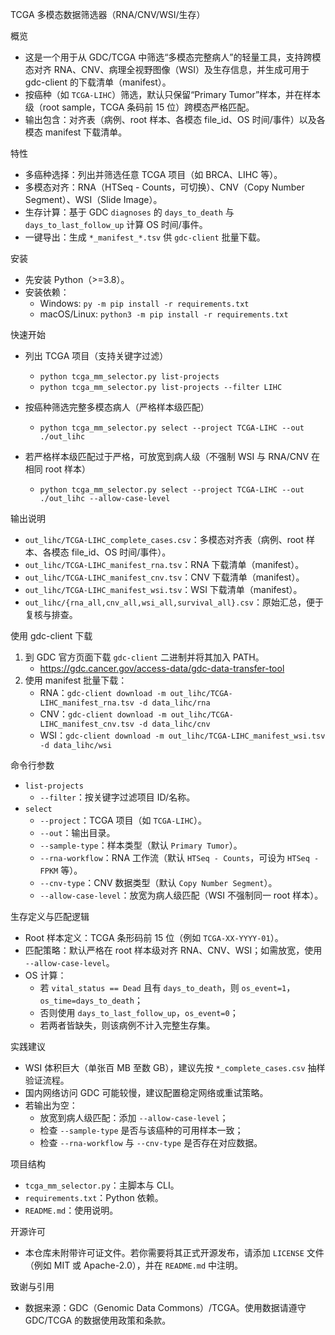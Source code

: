 TCGA 多模态数据筛选器（RNA/CNV/WSI/生存）

概览
- 这是一个用于从 GDC/TCGA 中筛选“多模态完整病人”的轻量工具，支持跨模态对齐 RNA、CNV、病理全视野图像（WSI）及生存信息，并生成可用于 gdc-client 的下载清单（manifest）。
- 按癌种（如 `TCGA-LIHC`）筛选，默认只保留“Primary Tumor”样本，并在样本级（root sample，TCGA 条码前 15 位）跨模态严格匹配。
- 输出包含：对齐表（病例、root 样本、各模态 file_id、OS 时间/事件）以及各模态 manifest 下载清单。

特性
- 多癌种选择：列出并筛选任意 TCGA 项目（如 BRCA、LIHC 等）。
- 多模态对齐：RNA（HTSeq - Counts，可切换）、CNV（Copy Number Segment）、WSI（Slide Image）。
- 生存计算：基于 GDC `diagnoses` 的 `days_to_death` 与 `days_to_last_follow_up` 计算 OS 时间/事件。
- 一键导出：生成 `*_manifest_*.tsv` 供 `gdc-client` 批量下载。

安装
- 先安装 Python（>=3.8）。
- 安装依赖：
  - Windows: `py -m pip install -r requirements.txt`
  - macOS/Linux: `python3 -m pip install -r requirements.txt`

快速开始
- 列出 TCGA 项目（支持关键字过滤）
  - `python tcga_mm_selector.py list-projects`
  - `python tcga_mm_selector.py list-projects --filter LIHC`

- 按癌种筛选完整多模态病人（严格样本级匹配）
  - `python tcga_mm_selector.py select --project TCGA-LIHC --out ./out_lihc`

- 若严格样本级匹配过于严格，可放宽到病人级（不强制 WSI 与 RNA/CNV 在相同 root 样本）
  - `python tcga_mm_selector.py select --project TCGA-LIHC --out ./out_lihc --allow-case-level`

输出说明
- `out_lihc/TCGA-LIHC_complete_cases.csv`：多模态对齐表（病例、root 样本、各模态 file_id、OS 时间/事件）。
- `out_lihc/TCGA-LIHC_manifest_rna.tsv`：RNA 下载清单（manifest）。
- `out_lihc/TCGA-LIHC_manifest_cnv.tsv`：CNV 下载清单（manifest）。
- `out_lihc/TCGA-LIHC_manifest_wsi.tsv`：WSI 下载清单（manifest）。
- `out_lihc/{rna_all,cnv_all,wsi_all,survival_all}.csv`：原始汇总，便于复核与排查。

使用 gdc-client 下载
1) 到 GDC 官方页面下载 `gdc-client` 二进制并将其加入 PATH。
   - https://gdc.cancer.gov/access-data/gdc-data-transfer-tool
2) 使用 manifest 批量下载：
   - RNA：`gdc-client download -m out_lihc/TCGA-LIHC_manifest_rna.tsv -d data_lihc/rna`
   - CNV：`gdc-client download -m out_lihc/TCGA-LIHC_manifest_cnv.tsv -d data_lihc/cnv`
   - WSI：`gdc-client download -m out_lihc/TCGA-LIHC_manifest_wsi.tsv -d data_lihc/wsi`

命令行参数
- `list-projects`
  - `--filter`：按关键字过滤项目 ID/名称。
- `select`
  - `--project`：TCGA 项目（如 `TCGA-LIHC`）。
  - `--out`：输出目录。
  - `--sample-type`：样本类型（默认 `Primary Tumor`）。
  - `--rna-workflow`：RNA 工作流（默认 `HTSeq - Counts`，可设为 `HTSeq - FPKM` 等）。
  - `--cnv-type`：CNV 数据类型（默认 `Copy Number Segment`）。
  - `--allow-case-level`：放宽为病人级匹配（WSI 不强制同一 root 样本）。

生存定义与匹配逻辑
- Root 样本定义：TCGA 条形码前 15 位（例如 `TCGA-XX-YYYY-01`）。
- 匹配策略：默认严格在 root 样本级对齐 RNA、CNV、WSI；如需放宽，使用 `--allow-case-level`。
- OS 计算：
  - 若 `vital_status == Dead` 且有 `days_to_death`，则 `os_event=1`，`os_time=days_to_death`；
  - 否则使用 `days_to_last_follow_up`，`os_event=0`；
  - 若两者皆缺失，则该病例不计入完整生存集。

实践建议
- WSI 体积巨大（单张百 MB 至数 GB），建议先按 `*_complete_cases.csv` 抽样验证流程。
- 国内网络访问 GDC 可能较慢，建议配置稳定网络或重试策略。
- 若输出为空：
  - 放宽到病人级匹配：添加 `--allow-case-level`；
  - 检查 `--sample-type` 是否与该癌种的可用样本一致；
  - 检查 `--rna-workflow` 与 `--cnv-type` 是否存在对应数据。

项目结构
- `tcga_mm_selector.py`：主脚本与 CLI。
- `requirements.txt`：Python 依赖。
- `README.md`：使用说明。

开源许可
- 本仓库未附带许可证文件。若你需要将其正式开源发布，请添加 `LICENSE` 文件（例如 MIT 或 Apache-2.0），并在 `README.md` 中注明。

致谢与引用
- 数据来源：GDC（Genomic Data Commons）/TCGA。使用数据请遵守 GDC/TCGA 的数据使用政策和条款。

